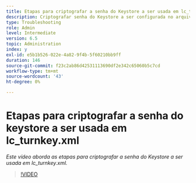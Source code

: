 ```yaml
---
title: Etapas para criptografar a senha do Keystore a ser usada em lc_turnkey.xml
description: Criptografar senha do Keystore a ser configurada no arquivo lc_turnkey.xml
type: Troubleshooting
role: Admin
level: Intermediate
version: 6.5
topic: Administration
index: y
exl-id: e5b1b526-022e-4a82-9f4b-5f60210bb9ff
duration: 146
source-git-commit: f23c2ab86d42531113690df2e342c65060b5c7cd
workflow-type: tm+mt
source-wordcount: '43'
ht-degree: 0%

---
```


# Etapas para criptografar a senha do keystore a ser usada em lc_turnkey.xml

*Este vídeo aborda as etapas para criptografar a senha do Keystore a ser usada em lc_turnkey.xml.*

>[!VIDEO](https://video.tv.adobe.com/v/335538?quality=12&learn=on)
